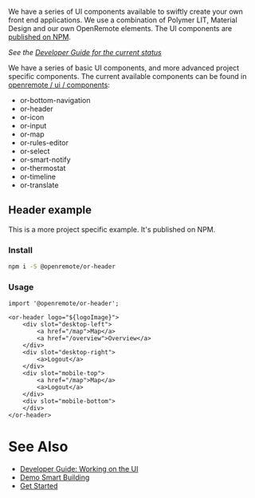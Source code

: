 We have a series of UI components available to swiftly create your own front end applications. We use a combination of Polymer LIT, Material Design and our own OpenRemote elements. The UI components are [published on NPM](https://www.npmjs.com/~openremote).

_See the [Developer Guide for the current status](./Developer-Guide:-Working-on-the-UI)_

We have a series of basic UI components, and more advanced project specific components. The current available components can be found in [openremote / ui / components](https://github.com/openremote/openremote/tree/master/ui/component):
- or-bottom-navigation
- or-header
- or-icon
- or-input
- or-map
- or-rules-editor
- or-select
- or-smart-notify
- or-thermostat
- or-timeline
- or-translate

## Header example

This is a more project specific example. It's published on NPM.

### Install

```bash
npm i -S @openremote/or-header
```

### Usage
```
import '@openremote/or-header';

<or-header logo="${logoImage}">
    <div slot="desktop-left">
        <a href="/map">Map</a>
        <a href="/overview">Overview</a>
    </div>
    <div slot="desktop-right">
        <a>Logout</a>
    </div>
    <div slot="mobile-top">
        <a href="/map">Map</a>
        <a>Logout</a>
    </div>
    <div slot="mobile-bottom">
    </div>
</or-header>
```

# See Also
- [Developer Guide: Working on the UI](./Developer-Guide:-Working-on-the-UI)
- [Demo Smart Building](Demo-Smart-Building)
- [Get Started](https://openremote.io/get-started-manager/)